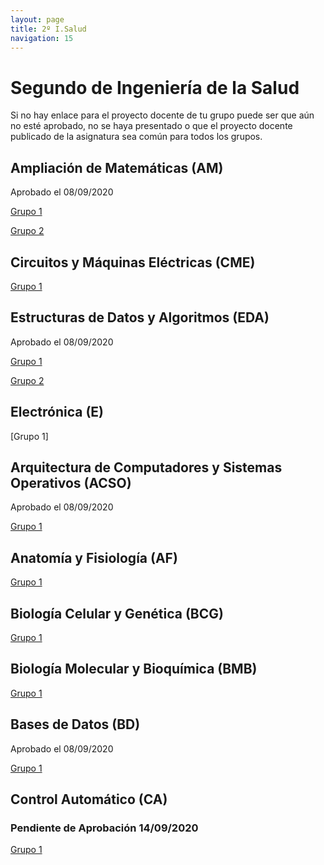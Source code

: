 ```yaml
---
layout: page
title: 2º I.Salud
navigation: 15
---
```


# Segundo de Ingeniería de la Salud

Si no hay enlace para el proyecto docente de tu grupo puede ser que aún no esté aprobado, no se haya presentado o que el proyecto docente publicado de la asignatura sea común para todos los grupos.

## Ampliación de Matemáticas (AM)

Aprobado el 08/09/2020

[Grupo 1](https://uses0-my.sharepoint.com/:b:/g/personal/delegacion_etsii_us_es/EXZy5ltdIZ1Ao0_dx4UY-A4BMa_vCVtnjLwAudmYrbtIeA?e=uImt8A)

[Grupo 2](https://uses0-my.sharepoint.com/:b:/g/personal/delegacion_etsii_us_es/EdX4G-pS8ZZKg4_K7Oz9tk4Bej9Y9NjjPCSkGrQgRXTCnQ?e=sesIQi)


## Circuitos y Máquinas Eléctricas (CME)

[Grupo 1](https://sevius.us.es/asignus/proyectopublicado.php?codasig=2260013&vac=1103271&gac=1)


## Estructuras de Datos y Algoritmos (EDA)

Aprobado el 08/09/2020

[Grupo 1](https://uses0-my.sharepoint.com/:b:/g/personal/delegacion_etsii_us_es/Eezz6W5lrdxHj_0Rn5ETBKkBX76_mSkyIB169X4VHuF81g?e=wcM1K7)

[Grupo 2](https://uses0-my.sharepoint.com/:b:/g/personal/delegacion_etsii_us_es/Ebu1SV_fK11HkA3hki5PvygBdyQ6U6KoMivOTL7nMd3ToA?e=AaUG6D)


## Electrónica (E)

[Grupo 1]


## Arquitectura de Computadores y Sistemas Operativos (ACSO)

Aprobado el 08/09/2020

[Grupo 1](https://uses0-my.sharepoint.com/:b:/g/personal/delegacion_etsii_us_es/ES1BYbNETj1InxLMQR46N9cBWRtt4ttRRWyhJbCHgXRNxA?e=DnngkG)


## Anatomía y Fisiología (AF)

[Grupo 1](https://sevius.us.es/asignus/proyectopublicado.php?codasig=2260016&vac=1103259&gac=1)


## Biología Celular y Genética (BCG)

[Grupo 1](https://sevius.us.es/asignus/proyectopublicado.php?codasig=2260019&vac=1103919&gac=1)

## Biología Molecular y Bioquímica (BMB)

[Grupo 1](https://sevius.us.es/asignus/proyectopublicado.php?codasig=2260012&vac=1103486&gac=1)


## Bases de Datos (BD)

Aprobado el 08/09/2020

[Grupo 1](https://uses0-my.sharepoint.com/:b:/g/personal/delegacion_etsii_us_es/Ebu1SV_fK11HkA3hki5PvygBdyQ6U6KoMivOTL7nMd3ToA?e=AaUG6D)


## Control Automático (CA)

### Pendiente de Aprobación 14/09/2020

[Grupo 1](https://uses0-my.sharepoint.com/:b:/g/personal/delegacion_etsii_us_es/EYPchmcOtKtLszbUBjM7STMBT01MVDubhjO4AJO4uPFLNw?e=J4V8fW)

